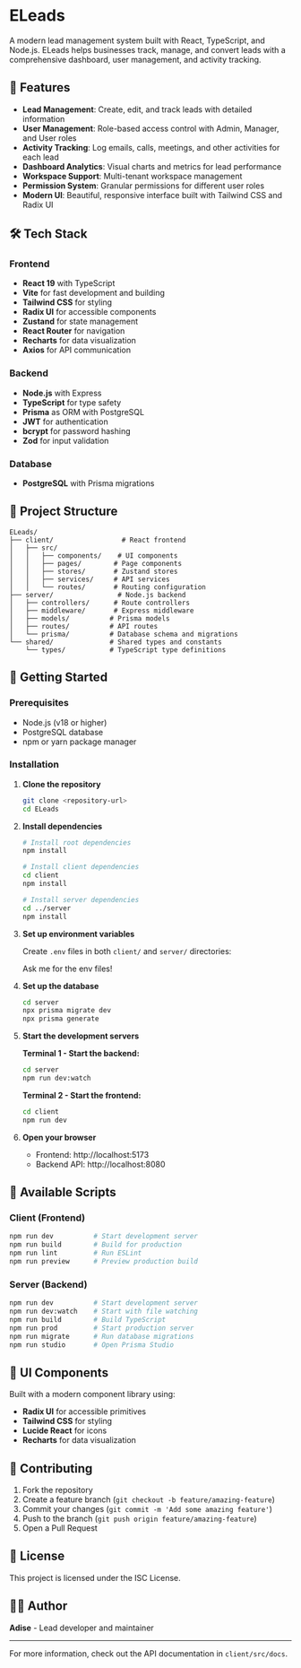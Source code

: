 # ELeads

A modern lead management system built with React, TypeScript, and Node.js. ELeads helps businesses track, manage, and convert leads with a comprehensive dashboard, user management, and activity tracking.

## 🚀 Features

- **Lead Management**: Create, edit, and track leads with detailed information
- **User Management**: Role-based access control with Admin, Manager, and User roles
- **Activity Tracking**: Log emails, calls, meetings, and other activities for each lead
- **Dashboard Analytics**: Visual charts and metrics for lead performance
- **Workspace Support**: Multi-tenant workspace management
- **Permission System**: Granular permissions for different user roles
- **Modern UI**: Beautiful, responsive interface built with Tailwind CSS and Radix UI

## 🛠️ Tech Stack

### Frontend

- **React 19** with TypeScript
- **Vite** for fast development and building
- **Tailwind CSS** for styling
- **Radix UI** for accessible components
- **Zustand** for state management
- **React Router** for navigation
- **Recharts** for data visualization
- **Axios** for API communication

### Backend

- **Node.js** with Express
- **TypeScript** for type safety
- **Prisma** as ORM with PostgreSQL
- **JWT** for authentication
- **bcrypt** for password hashing
- **Zod** for input validation

### Database

- **PostgreSQL** with Prisma migrations

## 📁 Project Structure

```
ELeads/
├── client/                 # React frontend
│   ├── src/
│   │   ├── components/    # UI components
│   │   ├── pages/        # Page components
│   │   ├── stores/       # Zustand stores
│   │   ├── services/     # API services
│   │   └── routes/       # Routing configuration
├── server/                # Node.js backend
│   ├── controllers/      # Route controllers
│   ├── middleware/       # Express middleware
│   ├── models/          # Prisma models
│   ├── routes/          # API routes
│   └── prisma/          # Database schema and migrations
└── shared/              # Shared types and constants
    └── types/           # TypeScript type definitions
```

## 🚀 Getting Started

### Prerequisites

- Node.js (v18 or higher)
- PostgreSQL database
- npm or yarn package manager

### Installation

1. **Clone the repository**

   ```bash
   git clone <repository-url>
   cd ELeads
   ```

2. **Install dependencies**

   ```bash
   # Install root dependencies
   npm install

   # Install client dependencies
   cd client
   npm install

   # Install server dependencies
   cd ../server
   npm install
   ```

3. **Set up environment variables**

   Create `.env` files in both `client/` and `server/` directories:

   Ask me for the env files!

4. **Set up the database**

   ```bash
   cd server
   npx prisma migrate dev
   npx prisma generate
   ```

5. **Start the development servers**

   **Terminal 1 - Start the backend:**

   ```bash
   cd server
   npm run dev:watch
   ```

   **Terminal 2 - Start the frontend:**

   ```bash
   cd client
   npm run dev
   ```

6. **Open your browser**
   - Frontend: http://localhost:5173
   - Backend API: http://localhost:8080

## 🔧 Available Scripts

### Client (Frontend)

```bash
npm run dev          # Start development server
npm run build        # Build for production
npm run lint         # Run ESLint
npm run preview      # Preview production build
```

### Server (Backend)

```bash
npm run dev          # Start development server
npm run dev:watch    # Start with file watching
npm run build        # Build TypeScript
npm run prod         # Start production server
npm run migrate      # Run database migrations
npm run studio       # Open Prisma Studio
```

## 🎨 UI Components

Built with a modern component library using:

- **Radix UI** for accessible primitives
- **Tailwind CSS** for styling
- **Lucide React** for icons
- **Recharts** for data visualization

## 🤝 Contributing

1. Fork the repository
2. Create a feature branch (`git checkout -b feature/amazing-feature`)
3. Commit your changes (`git commit -m 'Add some amazing feature'`)
4. Push to the branch (`git push origin feature/amazing-feature`)
5. Open a Pull Request

## 📝 License

This project is licensed under the ISC License.

## 👨‍💻 Author

**Adise** - Lead developer and maintainer

---

For more information, check out the API documentation in `client/src/docs`.
